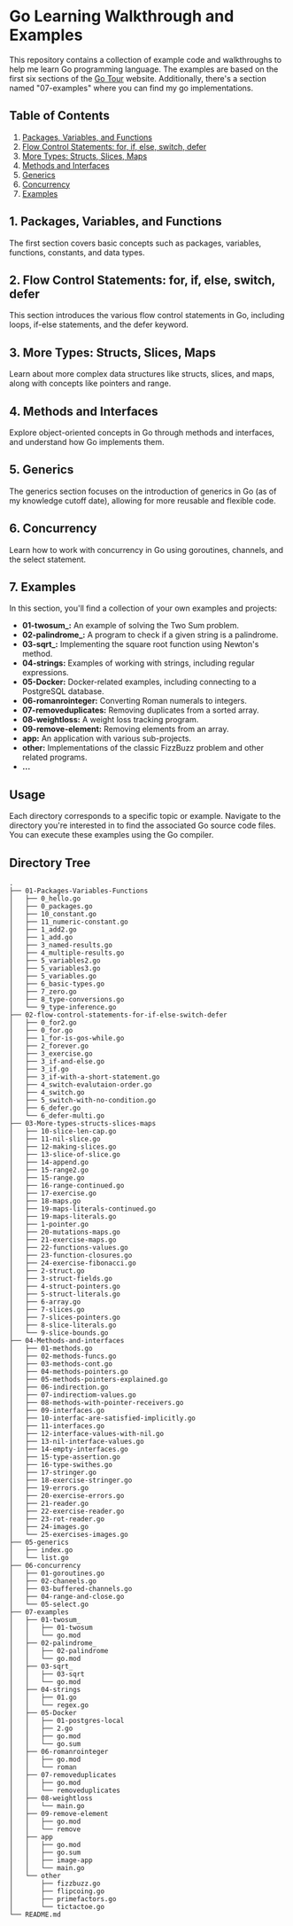 # Go Learning Walkthrough and Examples

This repository contains a collection of example code and walkthroughs to help me learn Go programming language. The examples are based on the first six sections of the [Go Tour](https://go.dev/tour/welcome/) website. Additionally, there's a section named "07-examples" where you can find my go implementations.

## Table of Contents

1. [Packages, Variables, and Functions](#packages-variables-and-functions)
2. [Flow Control Statements: for, if, else, switch, defer](#flow-control-statements-for-if-else-switch-defer)
3. [More Types: Structs, Slices, Maps](#more-types-structs-slices-maps)
4. [Methods and Interfaces](#methods-and-interfaces)
5. [Generics](#generics)
6. [Concurrency](#concurrency)
7. [Examples](#examples)

## 1. Packages, Variables, and Functions

The first section covers basic concepts such as packages, variables, functions, constants, and data types.

## 2. Flow Control Statements: for, if, else, switch, defer

This section introduces the various flow control statements in Go, including loops, if-else statements, and the defer keyword.

## 3. More Types: Structs, Slices, Maps

Learn about more complex data structures like structs, slices, and maps, along with concepts like pointers and range.

## 4. Methods and Interfaces

Explore object-oriented concepts in Go through methods and interfaces, and understand how Go implements them.

## 5. Generics

The generics section focuses on the introduction of generics in Go (as of my knowledge cutoff date), allowing for more reusable and flexible code.

## 6. Concurrency

Learn how to work with concurrency in Go using goroutines, channels, and the select statement.

## 7. Examples

In this section, you'll find a collection of your own examples and projects:

- **01-twosum_:** An example of solving the Two Sum problem.
- **02-palindrome_:** A program to check if a given string is a palindrome.
- **03-sqrt_:** Implementing the square root function using Newton's method.
- **04-strings:** Examples of working with strings, including regular expressions.
- **05-Docker:** Docker-related examples, including connecting to a PostgreSQL database.
- **06-romanrointeger:** Converting Roman numerals to integers.
- **07-removeduplicates:** Removing duplicates from a sorted array.
- **08-weightloss:** A weight loss tracking program.
- **09-remove-element:** Removing elements from an array.
- **app:** An application with various sub-projects.
- **other:** Implementations of the classic FizzBuzz problem and other related programs.
- **...**


## Usage

Each directory corresponds to a specific topic or example. Navigate to the directory you're interested in to find the associated Go source code files. You can execute these examples using the Go compiler.



## Directory Tree

```tree
.
├── 01-Packages-Variables-Functions
│   ├── 0_hello.go
│   ├── 0_packages.go
│   ├── 10_constant.go
│   ├── 11_numeric-constant.go
│   ├── 1_add2.go
│   ├── 1_add.go
│   ├── 3_named-results.go
│   ├── 4_multiple-results.go
│   ├── 5_variables2.go
│   ├── 5_variables3.go
│   ├── 5_variables.go
│   ├── 6_basic-types.go
│   ├── 7_zero.go
│   ├── 8_type-conversions.go
│   └── 9_type-inference.go
├── 02-flow-control-statements-for-if-else-switch-defer
│   ├── 0_for2.go
│   ├── 0_for.go
│   ├── 1_for-is-gos-while.go
│   ├── 2_forever.go
│   ├── 3_exercise.go
│   ├── 3_if-and-else.go
│   ├── 3_if.go
│   ├── 3_if-with-a-short-statement.go
│   ├── 4_switch-evalutaion-order.go
│   ├── 4_switch.go
│   ├── 5_switch-with-no-condition.go
│   ├── 6_defer.go
│   └── 6_defer-multi.go
├── 03-More-types-structs-slices-maps
│   ├── 10-slice-len-cap.go
│   ├── 11-nil-slice.go
│   ├── 12-making-slices.go
│   ├── 13-slice-of-slice.go
│   ├── 14-append.go
│   ├── 15-range2.go
│   ├── 15-range.go
│   ├── 16-range-continued.go
│   ├── 17-exercise.go
│   ├── 18-maps.go
│   ├── 19-maps-literals-continued.go
│   ├── 19-maps-literals.go
│   ├── 1-pointer.go
│   ├── 20-mutations-maps.go
│   ├── 21-exercise-maps.go
│   ├── 22-functions-values.go
│   ├── 23-function-closures.go
│   ├── 24-exercise-fibonacci.go
│   ├── 2-struct.go
│   ├── 3-struct-fields.go
│   ├── 4-struct-pointers.go
│   ├── 5-struct-literals.go
│   ├── 6-array.go
│   ├── 7-slices.go
│   ├── 7-slices-pointers.go
│   ├── 8-slice-literals.go
│   └── 9-slice-bounds.go
├── 04-Methods-and-interfaces
│   ├── 01-methods.go
│   ├── 02-methods-funcs.go
│   ├── 03-methods-cont.go
│   ├── 04-methods-pointers.go
│   ├── 05-methods-pointers-explained.go
│   ├── 06-indirection.go
│   ├── 07-indirectiom-values.go
│   ├── 08-methods-with-pointer-receivers.go
│   ├── 09-interfaces.go
│   ├── 10-interfac-are-satisfied-implicitly.go
│   ├── 11-interfaces.go
│   ├── 12-interface-values-with-nil.go
│   ├── 13-nil-interface-values.go
│   ├── 14-empty-interfaces.go
│   ├── 15-type-assertion.go
│   ├── 16-type-swithes.go
│   ├── 17-stringer.go
│   ├── 18-exercise-stringer.go
│   ├── 19-errors.go
│   ├── 20-exercise-errors.go
│   ├── 21-reader.go
│   ├── 22-exercise-reader.go
│   ├── 23-rot-reader.go
│   ├── 24-images.go
│   └── 25-exercises-images.go
├── 05-generics
│   ├── index.go
│   └── list.go
├── 06-concurrency
│   ├── 01-goroutines.go
│   ├── 02-chaneels.go
│   ├── 03-buffered-channels.go
│   ├── 04-range-and-close.go
│   └── 05-select.go
├── 07-examples
│   ├── 01-twosum_
│   │   ├── 01-twosum
│   │   └── go.mod
│   ├── 02-palindrome_
│   │   ├── 02-palindrome
│   │   └── go.mod
│   ├── 03-sqrt_
│   │   ├── 03-sqrt
│   │   └── go.mod
│   ├── 04-strings
│   │   ├── 01.go
│   │   └── regex.go
│   ├── 05-Docker
│   │   ├── 01-postgres-local
│   │   ├── 2.go
│   │   ├── go.mod
│   │   └── go.sum
│   ├── 06-romanrointeger
│   │   ├── go.mod
│   │   └── roman
│   ├── 07-removeduplicates
│   │   ├── go.mod
│   │   └── removeduplicates
│   ├── 08-weightloss
│   │   └── main.go
│   ├── 09-remove-element
│   │   ├── go.mod
│   │   └── remove
│   ├── app
│   │   ├── go.mod
│   │   ├── go.sum
│   │   ├── image-app
│   │   └── main.go
│   └── other
│       ├── fizzbuzz.go
│       ├── flipcoing.go
│       ├── primefactors.go
│       └── tictactoe.go
└── README.md
```